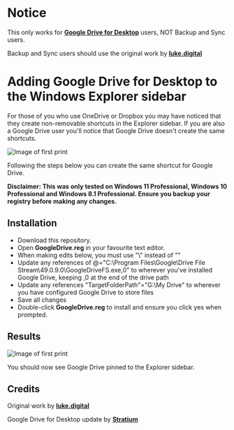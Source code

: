 # Notice

This only works for [**Google Drive for Desktop**](https://support.google.com/drive/answer/7329379) users, NOT Backup and Sync users.

Backup and Sync users should use the original work by [**luke.digital**](http://luke.digital/adding-google-drive-to-the-explorer-sidebar/)

# Adding Google Drive for Desktop to the Windows Explorer sidebar

For those of you who use OneDrive or Dropbox you may have noticed that they create non-removable shortcuts in the Explorer sidebar. If you are also a Google Drive user you&#39;ll notice that Google Drive doesn&#39;t create the same shortcuts.

![Image of first print](http://luke.digital/content/images/2016/08/google-drive-before.jpg)

Following the steps below you can create the same shortcut for Google Drive.

**Disclaimer: This was only tested on Windows 11 Professional, Windows 10 Professional and Windows 8.1 Professional. Ensure you backup your registry before making any changes.**

## Installation

- Download this repository.
- Open  **GoogleDrive.reg**  in your favourite text editor.
- When making edits below, you must use "\\" instead of "\"
- Update any references of @="C:\\Program Files\\Google\\Drive File Stream\\49.0.9.0\\GoogleDriveFS.exe,0" to wherever you've installed Google Drive, keeping ,0 at the end of the drive path
- Update any references "TargetFolderPath"="G:\\My Drive" to wherever you have configured Google Drive to store files
- Save all changes
- Double-click  **GoogleDrive.reg**  to install and ensure you click yes when prompted.

## Results

![Image of first print](https://i.imgur.com/O6IT6J8.png)


You should now see Google Drive pinned to the Explorer sidebar.

## Credits
Original work by [**luke.digital**](http://luke.digital/adding-google-drive-to-the-explorer-sidebar/)

Google Drive for Desktop update by [**Stratium**](https://github.com/Stratium/)
